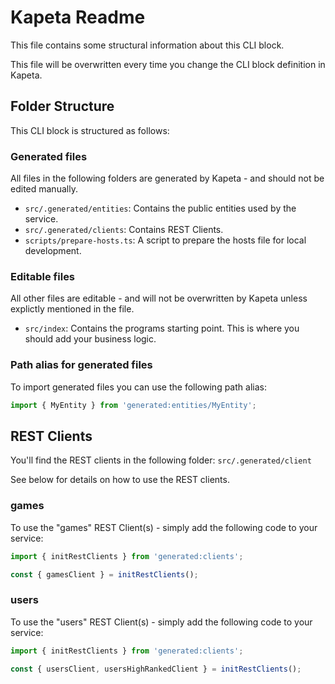 # Kapeta Readme
This file contains some structural information about this CLI block.

This file will be overwritten every time you change the CLI block definition in Kapeta.

## Folder Structure
This CLI block is structured as follows:

### Generated files
All files in the following folders are generated by Kapeta - and should not be edited manually.
* ```src/.generated/entities```: Contains the public entities used by the service.
* ```src/.generated/clients```: Contains REST Clients.
* ```scripts/prepare-hosts.ts```: A script to prepare the hosts file for local development.

### Editable files
All other files are editable - and will not be overwritten by Kapeta unless explictly mentioned in the file.

* ```src/index```: Contains the programs starting point. This is where you should add your business logic.

### Path alias for generated files

To import generated files you can use the following path alias:
```typescript
import { MyEntity } from 'generated:entities/MyEntity';
```


## REST Clients
You'll find the REST clients in the following folder: ```src/.generated/client```

See below for details on how to use the REST clients.

### games
To use the "games" REST Client(s) - simply add the following code to your service:

```typescript
import { initRestClients } from 'generated:clients';

const { gamesClient } = initRestClients();
```

### users
To use the "users" REST Client(s) - simply add the following code to your service:

```typescript
import { initRestClients } from 'generated:clients';

const { usersClient, usersHighRankedClient } = initRestClients();
```
